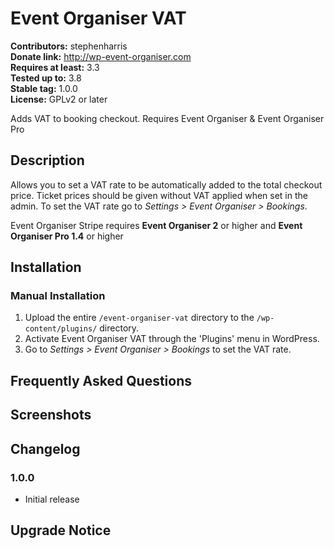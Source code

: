 # Event Organiser VAT #
**Contributors:** stephenharris  
**Donate link:** http://wp-event-organiser.com  
**Requires at least:** 3.3  
**Tested up to:** 3.8  
**Stable tag:** 1.0.0  
**License:** GPLv2 or later  

Adds VAT to booking checkout. Requires Event Organiser & Event Organiser Pro

## Description ##

Allows you to set a VAT rate to be automatically added to the total checkout price. Ticket prices should be given without VAT applied when set in the admin.
To set the VAT rate go to *Settings > Event Organiser > Bookings*.

Event Organiser Stripe requires **Event Organiser 2** or higher and **Event Organiser Pro 1.4** or higher

## Installation ##

### Manual Installation ###

1. Upload the entire `/event-organiser-vat` directory to the `/wp-content/plugins/` directory.
2. Activate Event Organiser VAT through the 'Plugins' menu in WordPress.
3. Go to *Settings > Event Organiser > Bookings* to set the VAT rate.

## Frequently Asked Questions ##


## Screenshots ##


## Changelog ##

### 1.0.0 ###
* Initial release

## Upgrade Notice ##
